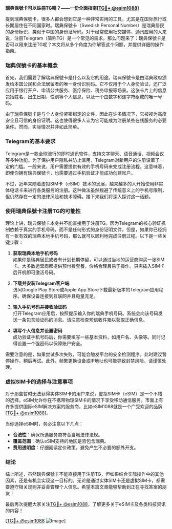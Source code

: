 **瑞典保號卡可以註冊TG嗎？——一份全面指南[[TG💪+ @esim1088](https://t.me/s/esim1088)]**

提到瑞典保號卡，很多人都会想到它是一种非常实用的工具，尤其是在国际旅行或长期居住在不同国家时。瑞典保號卡（Swedish Personal Number）是瑞典居民的身份标识，类似于中国的身份证号码。对于经常使用社交媒体、通讯应用的人来说，注册Telegram（简称TG）是一个常见的需求。那么问题来了：瑞典保號卡是否可以用来注册TG呢？本文将从多个角度为你解答这个问题，并提供详细的操作指南。

### 瑞典保號卡的基本概念

首先，我们需要了解瑞典保號卡是什么以及它的用途。瑞典保號卡是由瑞典政府颁发给本国公民和合法居留者的唯一身份识别码。它不仅用于个人身份验证，还广泛应用于银行开户、申请公共服务、医疗保险、税务申报等场景。这张卡片上的信息包括姓名、出生日期、性别等个人信息，以及一个由数字和连字符组成的唯一号码。

由于瑞典保號卡是与个人身份紧密绑定的文件，因此在许多情况下，它被视为高度安全且可信的身份证明。这也使得很多人认为它可能成为注册某些在线服务的必要条件。然而，实际情况并非如此简单。

### Telegram的基本要求

Telegram是一款全球流行的即时通讯软件，支持文字聊天、语音通话、视频会议等多种功能。为了保护用户隐私并防止滥用，Telegram对新用户的注册设置了一定的门槛。一般来说，用户需要提供有效的手机号码来完成注册流程。这意味着，即使你拥有瑞典保號卡，也需要通过手机验证才能成功创建账户。

不过，近年来随着虚拟SIM卡（eSIM）技术的发展，越来越多的人开始使用非实体电话卡来进行各类服务的注册。这种做法虽然规避了传统意义上的手机号限制，但仍然存在一定的法律风险和技术障碍。接下来我们将深入探讨这一话题。

### 使用瑞典保號卡注册TG的可能性

理论上讲，瑞典保號卡本身并不能直接用于注册TG。因为Telegram的核心验证机制依赖于真实的手机号码，而不是任何形式的身份证明文件。但是，如果你已经拥有一张有效的瑞典本地手机号码，那么就可以顺利地完成注册过程。以下是一些关键步骤：

1. **获取瑞典本地手机号码**  
   如果你是瑞典居民或者有计划长期停留，可以通过当地的运营商购买一张SIM卡。大多数运营商都提供预付费套餐，价格合理且易于操作。只需插入SIM卡后开机即可激活号码。

2. **下载并安装Telegram客户端**  
   访问Google Play Store或Apple App Store下载最新版本的Telegram应用程序。确保设备连接到互联网并且电量充足。

3. **输入手机号码并接收验证码**  
   打开Telegram应用后，按照提示输入你的瑞典手机号码。系统会向该号码发送一条包含验证码的消息。请注意检查短信收件箱以获取正确信息。

4. **填写个人信息并设置密码**  
   成功验证手机号码后，你需要填写一些基本资料，如用户名、头像等。同时记得设置一个强密码以保障账户安全。

需要注意的是，如果尝试多次失败，可能会触发平台的安全检测程序。此时建议暂停操作，稍后再试。此外，频繁更换设备或IP地址也可能导致封禁风险，请谨慎处理。

### 虚拟SIM卡的选择与注意事项

对于那些暂时无法获得实体SIM卡的用户来说，虚拟SIM卡（eSIM）是一个不错的选择。eSIM允许你在不携带物理SIM卡的情况下享受移动通信服务。市面上有许多提供国际eSIM解决方案的服务商，比如eSIM1088就是一个广受欢迎的品牌[[TG💪+ @esim1088](https://t.me/s/esim1088)]。

当你选择eSIM时，务必注意以下几点：
- **合法性**：确保所选服务商符合当地法律法规。
- **覆盖范围**：确认eSIM支持的地区是否包含瑞典。
- **费用透明度**：仔细阅读定价政策，避免产生不必要的额外开支。

### 结论

综上所述，虽然瑞典保號卡不能直接用于注册TG，但如果结合实际操作中的其他因素，还是有机会实现这一目标的。无论是通过实体SIM卡还是虚拟SIM卡，都需要遵守相关规则并妥善管理个人信息。希望本篇文章能够帮助到正在寻找答案的朋友！

最后再次提醒大家关注[TG💪+ @esim1088](https://t.me/s/esim1088)，了解更多关于eSIM卡及各类科技资讯的内容！  

[[TG💪+ @esim1088](https://t.me/s/esim1088) ![Image](https://i.postimg.cc/4NQfJmqS/Snipaste-2025-05-13-00-14-12.png)]